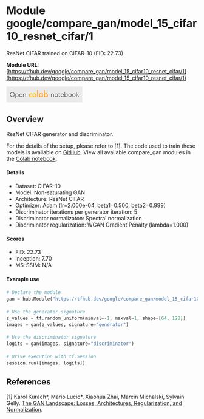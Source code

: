 # Module google/compare_gan/model_15_cifar10_resnet_cifar/1
ResNet CIFAR trained on CIFAR-10 (FID: 22.73).

<!-- module-type: image-generator -->
<!-- network-architecture: ResNet CIFAR -->
<!-- dataset: CIFAR-10 -->

**Module URL:** [https://tfhub.dev/google/compare_gan/model_15_cifar10_resnet_cifar/1](https://tfhub.dev/google/compare_gan/model_15_cifar10_resnet_cifar/1)

[![Open Colab notebok](../../../../images/open_in_colab.png)](https://colab.research.google.com/github/google/compare_gan/blob/master/compare_gan/src/tfhub_models.ipynb)

## Overview

ResNet CIFAR generator and discriminator.

For the details of the setup, please refer to [1].
The code used to train these models is available on
[GitHub](https://github.com/google/compare_gan).
View all available compare_gan modules in the [Colab notebook](https://colab.research.google.com/github/google/compare_gan/blob/master/compare_gan/src/tfhub_models.ipynb).

#### Details

* Dataset: CIFAR-10
* Model: Non-saturating GAN
* Architecture: ResNet CIFAR
* Optimizer: Adam (lr=2.000e-04, beta1=0.500, beta2=0.999)
* Discriminator iterations per generator iteration: 5
* Discriminator normalizaton: Spectral normalization
* Discriminator regularization: WGAN Gradient Penalty (lambda=1.000)

#### Scores

* FID: 22.73
* Inception: 7.70
* MS-SSIM: N/A

#### Example use
```python
# Declare the module
gan = hub.Module("https://tfhub.dev/google/compare_gan/model_15_cifar10_resnet_cifar/1")

# Use the generator signature
z_values = tf.random_uniform(minval=-1, maxval=1, shape=[64, 128])
images = gan(z_values, signature="generator")

# Use the discriminator signature
logits = gan(images, signature="discriminator")

# Drive execution with tf.Session
session.run([images, logits])
```

## References

[1] Karol Kurach*, Mario Lucic*, Xiaohua Zhai, Marcin Michalski, Sylvain Gelly.
[The GAN Landscape: Losses, Architectures, Regularization, and Normalization](https://arxiv.org/abs/1807.04720).
